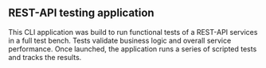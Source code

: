 ## REST-API testing application

This CLI application was build to run functional tests of a REST-API services in a full test bench. Tests validate business logic and overall service performance. Once launched, the application runs a series of scripted tests and tracks the results.